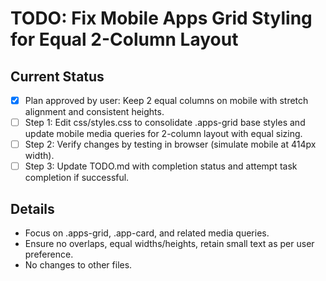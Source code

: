 # TODO: Fix Mobile Apps Grid Styling for Equal 2-Column Layout

## Current Status

- [x] Plan approved by user: Keep 2 equal columns on mobile with stretch alignment and consistent heights.
- [ ] Step 1: Edit css/styles.css to consolidate .apps-grid base styles and update mobile media queries for 2-column layout with equal sizing.
- [ ] Step 2: Verify changes by testing in browser (simulate mobile at 414px width).
- [ ] Step 3: Update TODO.md with completion status and attempt task completion if successful.

## Details

- Focus on .apps-grid, .app-card, and related media queries.
- Ensure no overlaps, equal widths/heights, retain small text as per user preference.
- No changes to other files.
